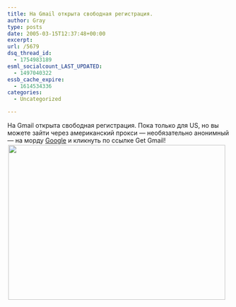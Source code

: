 ```yaml
---
title: На Gmail открыта свободная регистрация.
author: Gray
type: posts
date: 2005-03-15T12:37:48+00:00
excerpt:
url: /5679
dsq_thread_id:
  - 1754983189
esml_socialcount_LAST_UPDATED:
  - 1497040322
essb_cache_expire:
  - 1614534336
categories:
  - Uncategorized

---
```








На Gmail открыта свободная регистрация. Пока только для US, но вы можете зайти через американский прокси &#8212; необязательно анонимный &#8212; на морду <a href="http://www.google.com/" target="_blank">Google</a> и кликнуть по ссылке Get Gmail!  
<img src="https://i1.wp.com/seo.blogscorp.com/gmailfree.gif?resize=491%2C351" title="" width="491" height="351" border="0" hspace="2" vspace="2" data-recalc-dims="1" />